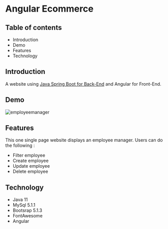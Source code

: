 <h1>Angular Ecommerce</h1>
    <h2>Table of contents</h2>
    <ul>
        <li>Introduction</li>
        <li>Demo</li>
        <li>Features</li>
        <li>Technology</li>
    </ul>

<h2>Introduction</h2>

A website using <a href="https://github.com/lazar360/spring-boot-ecommerce">Java Spring Boot for Back-End</a> and Angular for Front-End.

<h2>Demo</h2>

![employeemanager](https://user-images.githubusercontent.com/91179295/165254731-d9a41003-a018-4efb-b9ba-5ab12563b211.gif)

<h2>Features</h2>
This one single page website displays an employee manager.
Users can do the following :
<ul>
    <li>Filter employee</li>
    <li>Create employee</li>
    <li>Update employee</li>
    <li>Delete employee</li>
</ul>
<h2>Technology</h2>
<ul>
    <li>Java 11</li>
    <li>MySql 5.1.1</li>
    <li>Bootsrap 5.1.3</li>
    <li>FontAwesome</li>
    <li>Angular</li>
</ul>
